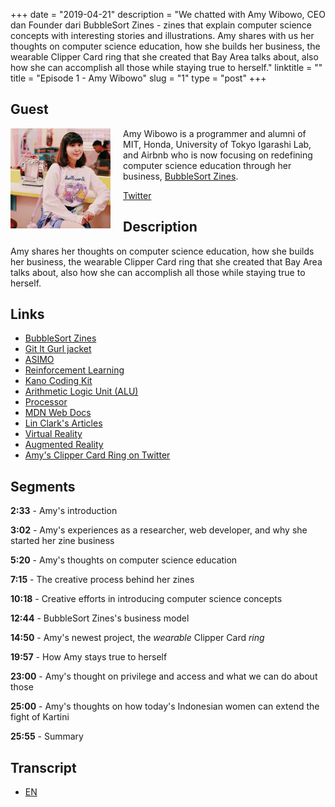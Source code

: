 +++
date = "2019-04-21"
description = "We chatted with Amy Wibowo, CEO dan Founder dari BubbleSort Zines - zines that explain computer science concepts with interesting stories and illustrations. Amy shares with us her thoughts on computer science education, how she builds her business, the wearable Clipper Card ring that she created that Bay Area talks about, also how she can accomplish all those while staying true to herself."
linktitle = ""
title = "Episode 1 - Amy Wibowo"
slug = "1"
type = "post"
+++

## Guest
<img style="float: left; width: 160px; margin-right: 20px;" src="/img/ep1.png">

Amy Wibowo is a programmer and alumni of MIT, Honda, University of Tokyo Igarashi Lab, and Airbnb who is now focusing on redefining computer science education through her business, [BubbleSort Zines](https://shop.bubblesort.io/). 

[Twitter](https://twitter.com/sailorhg)

## Description
Amy shares her thoughts on computer science education, how she builds her business, the wearable Clipper Card ring that she created that Bay Area talks about, also how she can accomplish all those while staying true to herself.

<div class="audioplayer">
    <audio>
        <source src="https://d3ctxlq1ktw2nl.cloudfront.net/staging/2019-3-20/13214595-44100-2-2fcfeac1d1883.m4a" type="audio/mp4" rel="preload" as="audio">
    </audio>
</div>

## Links
- [BubbleSort Zines](https://shop.bubblesort.io/)
- [Git It Gurl jacket](https://shop.bubblesort.io/products/git-it-gurl-jacket)
- [ASIMO](https://asimo.honda.com/)
- [Reinforcement Learning](https://skymind.ai/wiki/deep-reinforcement-learning)
- [Kano Coding Kit](https://kano.me/store/row/products/coding-wand)
- [Arithmetic Logic Unit (ALU)](https://en.wikipedia.org/wiki/Arithmetic_logic_unit)
- [Processor](https://en.wikipedia.org/wiki/Processor_(computing))
- [MDN Web Docs](https://developer.mozilla.org/en-US/)
- [Lin Clark's Articles](https://hacks.mozilla.org/author/lclarkmozilla-com/)
- [Virtual Reality](https://en.wikipedia.org/wiki/Virtual_reality)
- [Augmented Reality](https://en.wikipedia.org/wiki/Augmented_reality)
- [Amy's Clipper Card Ring on Twitter](https://twitter.com/sailorhg/status/1114220720949583872)

## Segments
**2:33** - Amy's introduction

**3:02** - Amy's experiences as a researcher, web developer, and why she started her zine business 

**5:20** - Amy's thoughts on computer science education

**7:15** - The creative process behind her zines

**10:18** - Creative efforts in introducing computer science concepts

**12:44** - BubbleSort Zines's business model

**14:50** - Amy's newest project, the *wearable* Clipper Card *ring*

**19:57** - How Amy stays true to herself

**23:00** - Amy's thought on privilege and access and what we can do about those

**25:00** - Amy's thoughts on how today's Indonesian women can extend the fight of Kartini

**25:55** - Summary


## Transcript
- [EN](transcript)
